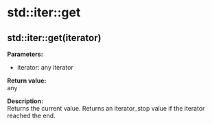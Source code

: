 # std::iter::get

## std::iter::get(iterator)
**Parameters:**
- iterator: any iterator

**Return value:**  
any

**Description:**  
Returns the current value.
Returns an iterator_stop value if the iterator reached the end.